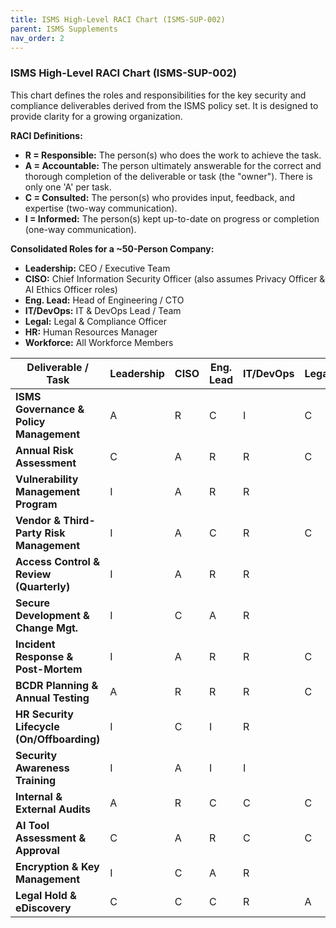 ```yaml
---
title: ISMS High-Level RACI Chart (ISMS-SUP-002)
parent: ISMS Supplements
nav_order: 2
---
```

### **ISMS High-Level RACI Chart** (ISMS-SUP-002)

This chart defines the roles and responsibilities for the key security and compliance deliverables derived from the ISMS policy set. It is designed to provide clarity for a growing organization.

**RACI Definitions:**

- **R = Responsible:** The person(s) who does the work to achieve the task.
- **A = Accountable:** The person ultimately answerable for the correct and thorough completion of the deliverable or task (the "owner"). There is only one 'A' per task.
- **C = Consulted:** The person(s) who provides input, feedback, and expertise (two-way communication).
- **I = Informed:** The person(s) kept up-to-date on progress or completion (one-way communication).
    

**Consolidated Roles for a ~50-Person Company:**

- **Leadership:** CEO / Executive Team
- **CISO:** Chief Information Security Officer (also assumes Privacy Officer & AI Ethics Officer roles)
- **Eng. Lead:** Head of Engineering / CTO
- **IT/DevOps:** IT & DevOps Lead / Team
- **Legal:** Legal & Compliance Officer
- **HR:** Human Resources Manager
- **Workforce:** All Workforce Members

| **Deliverable / Task**                     | **Leadership** | **CISO** | **Eng. Lead** | **IT/DevOps** | **Legal** | **HR** | **Workforce** |
| ------------------------------------------ | -------------- | -------- | ------------- | ------------- | --------- | ------ | ------------- |
| **ISMS Governance & Policy Management**    | A              | R        | C             | I             | C         | C      | I             |
| **Annual Risk Assessment**                 | C              | A        | R             | R             | C         | C      | I             |
| **Vulnerability Management Program**       | I              | A        | R             | R             |           |        |               |
| **Vendor & Third-Party Risk Management**   | I              | A        | C             | R             | C         | C      |               |
| **Access Control & Review (Quarterly)**    | I              | A        | R             | R             |           |        |               |
| **Secure Development & Change Mgt.**       | I              | C        | A             | R             |           |        | R             |
| **Incident Response & Post-Mortem**        | I              | A        | R             | R             | C         | C      | R             |
| **BCDR Planning & Annual Testing**         | A              | R        | R             | R             | C         | C      | I             |
| **HR Security Lifecycle (On/Offboarding)** | I              | C        | I             | R             |           | A      | R             |
| **Security Awareness Training**            | I              | A        | I             | I             |           | R      | R             |
| **Internal & External Audits**             | A              | R        | C             | C             | C         | C      | I             |
| **AI Tool Assessment & Approval**          | C              | A        | R             | C             | C         |        | R             |
| **Encryption & Key Management**            | I              | C        | A             | R             |           |        |               |
| **Legal Hold & eDiscovery**                | C              | C        | C             | R             | A         |        |               |